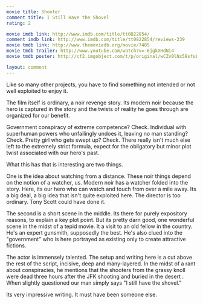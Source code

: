 ```yaml
---
movie title: Shooter
comment title: I Still Have the Shovel
rating: 2

movie imdb link: http://www.imdb.com/title/tt0822854/
comment imdb link: http://www.imdb.com/title/tt0822854/reviews-239
movie tmdb link: http://www.themoviedb.org/movie/7485
movie tmdb trailer: http://www.youtube.com/watch?v=-6jgkXHdNi4
movie tmdb poster: http://cf2.imgobject.com/t/p/original/wCZv0lNx58sfuLT698RYYJVEeTr.jpg

layout: comment
---
```


Like so many other projects, you have to find something not intended or not well exploited to enjoy it.

The film itself is ordinary, a noir revenge story. Its modern noir because the hero is captured in the story and the twists of reality he goes through are organized for our benefit. 

Government conspiracy of extreme competence? Check. Individual with superhuman powers who unfailingly undoes it, leaving no man standing? Check. Pretty girl who gets swept up? Check. There really isn't much else left to the extremely strict formula, expect for the obligatory but minor plot twist associated with our hero's past.

What this has that is interesting are two things. 

One is the idea about watching from a distance. These noir things depend on the notion of a watcher, us. Modern noir has a watcher folded into the story. Here, its our hero who can watch and touch from over a mile away. Its a big deal, a big idea that isn't quite exploited here. The director is too ordinary. Tony Scott could have done it.

The second is a short scene in the middle. Its there for purely expository reasons, to explain a key plot point. But its pretty darn good, one wonderful scene in the midst of a tepid movie. It a visit to an old fellow in the country. He's an expert gunsmith, supposedly the best. He's also clued into the "government" who is here portrayed as existing only to create attractive fictions. 

The actor is immensely talented. The setup and writing here is a cut above the rest of the script, incisive, deep and many-layered. In the midst of a rant about conspiracies, he mentions that the shooters from the grassy knoll were dead three hours after the JFK shooting and buried in the desert . When slightly questioned our man simply says "I still have the shovel."

Its very impressive writing. It must have been someone else.